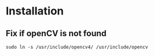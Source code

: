 # Installation
## Fix if openCV is not found
```
sudo ln -s /usr/include/opencv4/ /usr/include/opencv
```